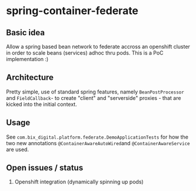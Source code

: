 # spring-container-federate

## Basic idea
Allow a spring based bean network to federate accross an openshift cluster in order to scale beans (services) adhoc thru pods.
This is a PoC implementation :)

## Architecture
Pretty simple, use of standard spring features, namely `BeanPostProcessor` and `FieldCallback`- to create "client" and 
"serverside" proxies - that are kicked into the initial context.

## Usage
See `com.bix_digital.platform.federate.DemoApplicationTests` for how the two new annotations
`@ContainerAwareAutoWired`and `@ContainerAwareService` are used.

## Open issues / status
1. Openshift integration (dynamically spinning up pods)
